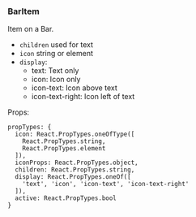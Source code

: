 ### BarItem

Item on a Bar.

- `children` used for text
- `icon` string or element
- `display`:
  - text: Text only
  - icon: Icon only
  - icon-text: Icon above text
  - icon-text-right: Icon left of text

Props:
```
propTypes: {
  icon: React.PropTypes.oneOfType([
    React.PropTypes.string,
    React.PropTypes.element
  ]),
  iconProps: React.PropTypes.object,
  children: React.PropTypes.string,
  display: React.PropTypes.oneOf([
    'text', 'icon', 'icon-text', 'icon-text-right'
  ]),
  active: React.PropTypes.bool
}
```